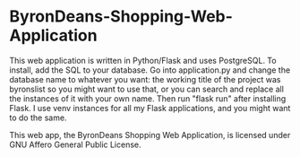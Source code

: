 # ByronDeans-Shopping-Web-Application

This web application is written in Python/Flask and uses PostgreSQL.  To install, add the SQL to your database.  Go into application.py and change the database name to whatever you want: the working title of the project was byronslist so you might want to use that, or you can search and replace all the instances of it with your own name.  Then run "flask run" after installing Flask.  I use venv instances for all my Flask applications, and you might want to do the same.

This web app, the ByronDeans Shopping Web Application, is licensed under GNU Affero General Public License.
